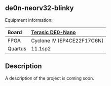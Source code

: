 ## de0n-neorv32-blinky

Equipment information:

| Board   | [Terasic DE0-Nano](https://www.terasic.com.tw/cgi-bin/page/archive.pl?Language=English&CategoryNo=139&No=593) |
| :------ | :---------- |
| FPGA    | Cyclone IV (EP4CE22F17C6N) |
| Quartus | 11.1sp2    |

## Description

A description of the project is coming soon.
